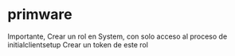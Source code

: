 # primware

Importante, Crear un rol en System, con solo acceso al proceso de initialclientsetup
Crear un token de este rol

